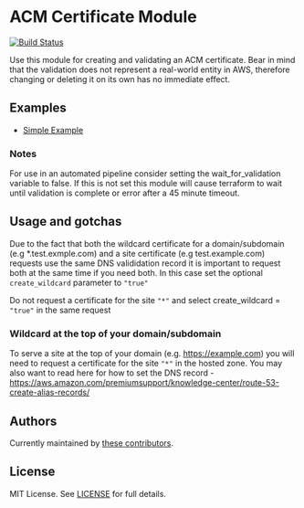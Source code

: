 # ACM Certificate Module

[![Build Status](https://travis-ci.com/telia-oss/terraform-aws-acm-certificate.svg?branch=master)](https://travis-ci.com/telia-oss/terraform-aws-acm-certificate)

Use this module for creating and validating an ACM certificate. Bear in mind  that the validation does not represent a real-world 
entity in AWS, therefore changing or deleting it on its own has no immediate effect.

## Examples

* [Simple Example](examples/default/main.tf)

### Notes

For use in an automated pipeline consider setting the wait_for_validation variable to false.  If this is not set this module 
will cause terraform to wait until validation is complete or error after a 45 minute timeout.

## Usage and gotchas
Due to the fact that both the wildcard certificate for a domain/subdomain (e.g *.test.exmple.com) and a site certificate 
(e.g test.example.com) requests use the same DNS valididation record it is important to request both at the same time if 
you need both. In this case set the optional `create_wildcard` parameter to `"true"`

Do not request a certificate for the site `"*"` and select create_wildcard = `"true"` in the same request
### Wildcard at the top of your domain/subdomain
To serve a site at the top of your domain  (e.g. https://example.com) you will need to request a certificate for the site 
`"*"` in the hosted zone. You may also want to read here for how to set the DNS record -  
https://aws.amazon.com/premiumsupport/knowledge-center/route-53-create-alias-records/



## Authors

Currently maintained by [these contributors](../../graphs/contributors).

## License

MIT License. See [LICENSE](LICENSE) for full details.
